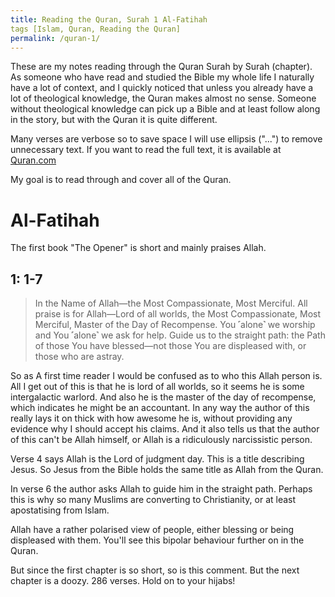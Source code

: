 ```yaml
---
title: Reading the Quran, Surah 1 Al-Fatihah
tags [Islam, Quran, Reading the Quran]
permalink: /quran-1/
---
```


These are my notes reading through the Quran Surah by Surah (chapter). As someone who have read and studied the Bible my whole life I naturally have a lot of context, and I quickly noticed that unless you already have a lot of theological knowledge, the Quran makes almost no sense. Someone without theological knowledge can pick up a Bible and at least follow along in the story, but with the Quran it is quite different.

Many verses are verbose so to save space I will use ellipsis ("...") to remove unnecessary text. If you want to read the full text, it is available at [Quran.com](https://wuran.com/)

My goal is to read through and cover all of the Quran.

# Al-Fatihah

The first book "The Opener" is short and mainly praises Allah.

## 1: 1-7

> In the Name of Allah—the Most Compassionate, Most Merciful. 
> All praise is for Allah—Lord of all worlds, 
> the Most Compassionate, Most Merciful, 
> Master of the Day of Recompense. 
> You ˹alone˺ we worship and You ˹alone˺ we ask for help. 
> Guide us to the straight path:
> the Path of those You have blessed—not those You are displeased with, or those who are astray.

So as A first time reader I would be confused as to who this Allah person is. All I get out of this is that he is lord of all worlds, so it seems he is some intergalactic warlord. And also he is the master of the day of recompense, which indicates he might be an accountant. In any way the author of this really lays it on thick with how awesome he is, without providing any evidence why I should accept his claims. And it also tells us that the author of this can't be Allah himself, or Allah is a ridiculously narcissistic person.

Verse 4 says Allah is the Lord of judgment day. This is a title describing Jesus. So Jesus from the Bible holds the same title as Allah from the Quran.

In verse 6 the author asks Allah to guide him in the straight path. Perhaps this is why so many Muslims are converting to Christianity, or at least apostatising from Islam.

Allah have a rather polarised view of people, either blessing or being displeased with them. You'll see this bipolar behaviour further on in the Quran.

But since the first chapter is so short, so is this comment. But the next chapter is a doozy. 286 verses. Hold on to your hijabs!